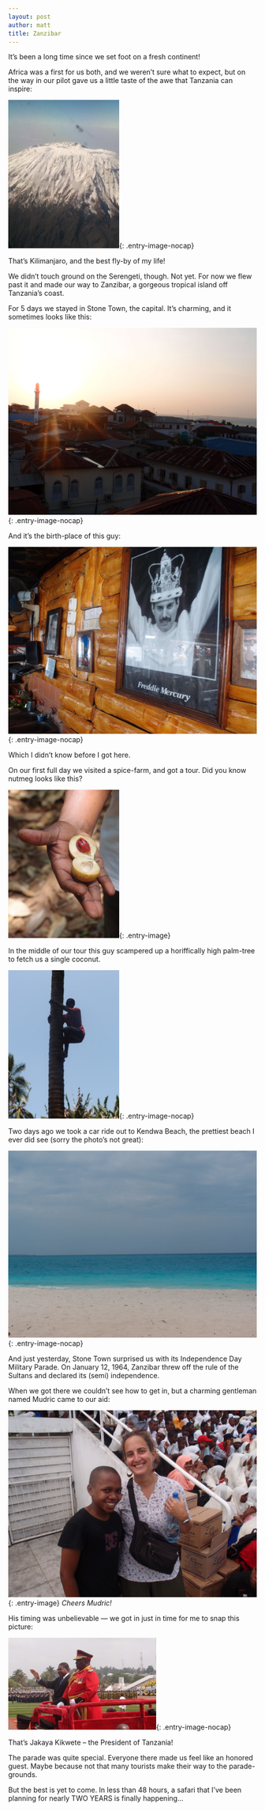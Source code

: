 ```yaml
---
layout: post
author: matt
title: Zanzibar
---
```


It’s been a long time since we set foot on a fresh continent!

Africa was a first for us both, and we weren’t sure what to expect, but on the way in our pilot gave us a little taste of the awe that Tanzania can inspire:

![kilimanjaro](/assets/images/travel-pics/Zanzibar/Zanzibar-pic1.jpg){: .entry-image-nocap}

That’s Kilimanjaro, and the best fly-by of my life!

We didn’t touch ground on the Serengeti, though. Not yet. For now we flew past it and made our way to Zanzibar, a gorgeous tropical island off Tanzania’s coast.

For 5 days we stayed in Stone Town, the capital. It’s charming, and it sometimes looks like this:

![stone-town](/assets/images/travel-pics/Zanzibar/Zanzibar-pic2.jpg){: .entry-image-nocap}

And it’s the birth-place of this guy:

![freddy](/assets/images/travel-pics/Zanzibar/Zanzibar-pic3.jpg){: .entry-image-nocap}

Which I didn’t know before I got here.

On our first full day we visited a spice-farm, and got a tour. Did you know nutmeg looks like this?

![nutmeg](/assets/images/travel-pics/Zanzibar/Zanzibar-pic4.jpg){: .entry-image}

In the middle of our tour this guy scampered up a horiffically high palm-tree to fetch us a single coconut.

![coconut](/assets/images/travel-pics/Zanzibar/Zanzibar-pic5.jpg){: .entry-image-nocap}

Two days ago we took a car ride out to Kendwa Beach,  the prettiest beach I ever did see (sorry the photo’s not great):

![kendwa](/assets/images/travel-pics/Zanzibar/Zanzibar-pic6.jpg){: .entry-image-nocap}

And just yesterday, Stone Town surprised us with its Independence Day Military Parade. On January 12, 1964, Zanzibar threw off the rule of the Sultans and declared its (semi) independence.

When we got there we couldn’t see how to get in, but a charming gentleman named Mudric came to our aid:

![mudric](/assets/images/travel-pics/Zanzibar/Zanzibar-pic7.jpg){: .entry-image}
*Cheers Mudric!*

His timing was unbelievable — we got in just in time for me to snap this picture:

![kikwete](/assets/images/travel-pics/Zanzibar/Zanzibar-pic8.jpg){: .entry-image-nocap}

That’s Jakaya Kikwete – the President of Tanzania!

The parade was quite special. Everyone there made us feel like an honored guest. Maybe because not that many tourists make their way to the parade-grounds.

But the best is yet to come. In less than 48 hours, a safari that I’ve been planning for nearly TWO YEARS is finally happening…


